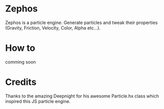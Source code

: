 # Zephos
Zephos is a particle engine. Generate particles and tweak their properties (Gravity, Friction, Velocity, Color, Alpha etc...).

# How to
comming soon

# Credits
Thanks to the amazing Deepnight for his awesome Particle.hx class which inspired this JS particle engine.
